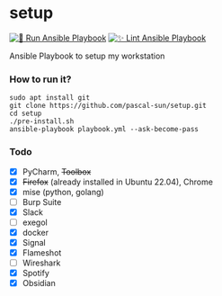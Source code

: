 # setup

[![🚀 Run Ansible Playbook](https://github.com/pascal-sun/setup/actions/workflows/run-ansible.yml/badge.svg)](https://github.com/pascal-sun/setup/actions/workflows/run-ansible.yml)
[![✨ Lint Ansible Playbook](https://github.com/pascal-sun/setup/actions/workflows/lint-ansible.yml/badge.svg)](https://github.com/pascal-sun/setup/actions/workflows/lint-ansible.yml)

Ansible Playbook to setup my workstation

### How to run it?

```shell
sudo apt install git
git clone https://github.com/pascal-sun/setup.git
cd setup
./pre-install.sh
ansible-playbook playbook.yml --ask-become-pass 
```

### Todo
- [x] PyCharm, ~~Toolbox~~
- [x] ~~Firefox~~ (already installed in Ubuntu 22.04), Chrome
- [x] mise (python, golang)
- [ ] Burp Suite
- [x] Slack
- [ ] exegol
- [x] docker
- [x] Signal
- [x] Flameshot
- [ ] Wireshark
- [x] Spotify
- [x] Obsidian